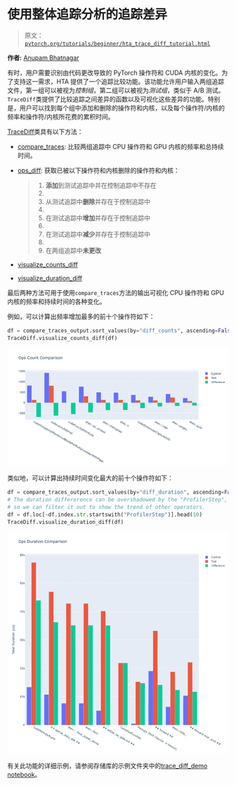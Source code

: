 # 使用整体追踪分析的追踪差异

> 原文：[`pytorch.org/tutorials/beginner/hta_trace_diff_tutorial.html`](https://pytorch.org/tutorials/beginner/hta_trace_diff_tutorial.html)

**作者:** [Anupam Bhatnagar](https://github.com/anupambhatnagar)

有时，用户需要识别由代码更改导致的 PyTorch 操作符和 CUDA 内核的变化。为了支持这一需求，HTA 提供了一个追踪比较功能。该功能允许用户输入两组追踪文件，第一组可以被视为*控制组*，第二组可以被视为*测试组*，类似于 A/B 测试。`TraceDiff`类提供了比较追踪之间差异的函数以及可视化这些差异的功能。特别是，用户可以找到每个组中添加和删除的操作符和内核，以及每个操作符/内核的频率和操作符/内核所花费的累积时间。

[TraceDiff](https://hta.readthedocs.io/en/latest/source/api/trace_diff_api.html)类具有以下方法：

+   [compare_traces](https://hta.readthedocs.io/en/latest/source/api/trace_diff_api.html#hta.trace_diff.TraceDiff.compare_traces): 比较两组追踪中 CPU 操作符和 GPU 内核的频率和总持续时间。

+   [ops_diff](https://hta.readthedocs.io/en/latest/source/api/trace_diff_api.html#hta.trace_diff.TraceDiff.ops_diff): 获取已被以下操作符和内核删除的操作符和内核：

    > 1.  **添加**到测试追踪中并在控制追踪中不存在
    > 1.  
    > 1.  从测试追踪中**删除**并存在于控制追踪中
    > 1.  
    > 1.  在测试追踪中**增加**并存在于控制追踪中
    > 1.  
    > 1.  在测试追踪中**减少**并存在于控制追踪中
    > 1.  
    > 1.  在两组追踪中**未更改**

+   [visualize_counts_diff](https://hta.readthedocs.io/en/latest/source/api/trace_diff_api.html#hta.trace_diff.TraceDiff.visualize_counts_diff)

+   [visualize_duration_diff](https://hta.readthedocs.io/en/latest/source/api/trace_diff_api.html#hta.trace_diff.TraceDiff.visualize_duration_diff)

最后两种方法可用于使用`compare_traces`方法的输出可视化 CPU 操作符和 GPU 内核的频率和持续时间的各种变化。

例如，可以计算出频率增加最多的前十个操作符如下：

```py
df = compare_traces_output.sort_values(by="diff_counts", ascending=False).head(10)
TraceDiff.visualize_counts_diff(df) 
```

![../_images/counts_diff.png](img/8ba7a34a81fdec8189722df7c9895675.png)

类似地，可以计算出持续时间变化最大的前十个操作符如下：

```py
df = compare_traces_output.sort_values(by="diff_duration", ascending=False)
# The duration differerence can be overshadowed by the "ProfilerStep",
# so we can filter it out to show the trend of other operators.
df = df.loc[~df.index.str.startswith("ProfilerStep")].head(10)
TraceDiff.visualize_duration_diff(df) 
```

![../_images/duration_diff.png](img/e623103bec502426b3540b481b474ce7.png)

有关此功能的详细示例，请参阅存储库的示例文件夹中的[trace_diff_demo notebook](https://github.com/facebookresearch/HolisticTraceAnalysis/blob/main/examples/trace_diff_demo.ipynb)。
